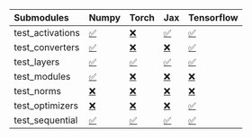 | Submodules       | Numpy                                                                                                                           | Torch                                                                                                                           | Jax                                                                                                                             | Tensorflow                                                                                                                      |
|:-----------------|:--------------------------------------------------------------------------------------------------------------------------------|:--------------------------------------------------------------------------------------------------------------------------------|:--------------------------------------------------------------------------------------------------------------------------------|:--------------------------------------------------------------------------------------------------------------------------------|
| test_activations | <a href="https://github.com/unifyai/ivy/runs/8088581922?check_suite_focus=true" rel="noopener noreferrer" target="_blank">✅</a> | <a href="https://github.com/unifyai/ivy/runs/8088583047?check_suite_focus=true" rel="noopener noreferrer" target="_blank">❌</a> | <a href="https://github.com/unifyai/ivy/runs/8088584114?check_suite_focus=true" rel="noopener noreferrer" target="_blank">✅</a> | <a href="https://github.com/unifyai/ivy/runs/8088585151?check_suite_focus=true" rel="noopener noreferrer" target="_blank">✅</a> |
| test_converters  | <a href="https://github.com/unifyai/ivy/runs/8088582115?check_suite_focus=true" rel="noopener noreferrer" target="_blank">✅</a> | <a href="https://github.com/unifyai/ivy/runs/8088583182?check_suite_focus=true" rel="noopener noreferrer" target="_blank">❌</a> | <a href="https://github.com/unifyai/ivy/runs/8088584266?check_suite_focus=true" rel="noopener noreferrer" target="_blank">❌</a> | <a href="https://github.com/unifyai/ivy/runs/8088585314?check_suite_focus=true" rel="noopener noreferrer" target="_blank">✅</a> |
| test_layers      | <a href="https://github.com/unifyai/ivy/runs/8088582233?check_suite_focus=true" rel="noopener noreferrer" target="_blank">✅</a> | <a href="https://github.com/unifyai/ivy/runs/8088583340?check_suite_focus=true" rel="noopener noreferrer" target="_blank">✅</a> | <a href="https://github.com/unifyai/ivy/runs/8088584402?check_suite_focus=true" rel="noopener noreferrer" target="_blank">✅</a> | <a href="https://github.com/unifyai/ivy/runs/8088585472?check_suite_focus=true" rel="noopener noreferrer" target="_blank">✅</a> |
| test_modules     | <a href="https://github.com/unifyai/ivy/runs/8088582356?check_suite_focus=true" rel="noopener noreferrer" target="_blank">✅</a> | <a href="https://github.com/unifyai/ivy/runs/8088583486?check_suite_focus=true" rel="noopener noreferrer" target="_blank">❌</a> | <a href="https://github.com/unifyai/ivy/runs/8088584547?check_suite_focus=true" rel="noopener noreferrer" target="_blank">❌</a> | <a href="https://github.com/unifyai/ivy/runs/8088585637?check_suite_focus=true" rel="noopener noreferrer" target="_blank">❌</a> |
| test_norms       | <a href="https://github.com/unifyai/ivy/runs/8088582470?check_suite_focus=true" rel="noopener noreferrer" target="_blank">❌</a> | <a href="https://github.com/unifyai/ivy/runs/8088583666?check_suite_focus=true" rel="noopener noreferrer" target="_blank">❌</a> | <a href="https://github.com/unifyai/ivy/runs/8088584681?check_suite_focus=true" rel="noopener noreferrer" target="_blank">❌</a> | <a href="https://github.com/unifyai/ivy/runs/8088585769?check_suite_focus=true" rel="noopener noreferrer" target="_blank">❌</a> |
| test_optimizers  | <a href="https://github.com/unifyai/ivy/runs/8088582690?check_suite_focus=true" rel="noopener noreferrer" target="_blank">❌</a> | <a href="https://github.com/unifyai/ivy/runs/8088583818?check_suite_focus=true" rel="noopener noreferrer" target="_blank">❌</a> | <a href="https://github.com/unifyai/ivy/runs/8088584833?check_suite_focus=true" rel="noopener noreferrer" target="_blank">❌</a> | <a href="https://github.com/unifyai/ivy/runs/8088585921?check_suite_focus=true" rel="noopener noreferrer" target="_blank">✅</a> |
| test_sequential  | <a href="https://github.com/unifyai/ivy/runs/8088582853?check_suite_focus=true" rel="noopener noreferrer" target="_blank">✅</a> | <a href="https://github.com/unifyai/ivy/runs/8088583953?check_suite_focus=true" rel="noopener noreferrer" target="_blank">✅</a> | <a href="https://github.com/unifyai/ivy/runs/8088584982?check_suite_focus=true" rel="noopener noreferrer" target="_blank">✅</a> | <a href="https://github.com/unifyai/ivy/runs/8088586123?check_suite_focus=true" rel="noopener noreferrer" target="_blank">✅</a> |